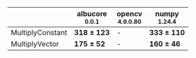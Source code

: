 |                |albucore<br><small>0.0.1</small>|opencv<br><small>4.9.0.80</small>|numpy<br><small>1.24.4</small>|
|----------------|--------------------------------|---------------------------------|------------------------------|
|MultiplyConstant|**318 ± 123**                   |-                                |**333 ± 110**                 |
|MultiplyVector  |**175 ± 52**                    |-                                |**160 ± 46**                  |
